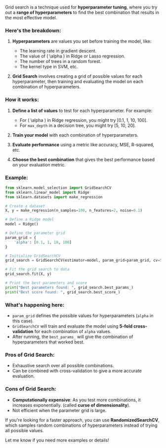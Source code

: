 Grid search is a technique used for **hyperparameter tuning**, where you try out a **range of hyperparameters** to find the best combination that results in the most effective model.

### Here's the breakdown:

1. **Hyperparameters** are values you set before training the model, like:

    - The learning rate in gradient descent.
    - The value of \( \alpha \) in Ridge or Lasso regression.
    - The number of trees in a random forest.
    - The kernel type in SVM, etc.

2. **Grid Search** involves creating a grid of possible values for each hyperparameter, then training and evaluating the model on each combination of hyperparameters.

### How it works:

1. **Define a list of values** to test for each hyperparameter.
   For example:

    - For \( \alpha \) in Ridge regression, you might try [0.1, 1, 10, 100].
    - For `max_depth` in a decision tree, you might try [5, 10, 20].

2. **Train your model** with each combination of hyperparameters.

3. **Evaluate performance** using a metric like accuracy, MSE, R-squared, etc.

4. **Choose the best combination** that gives the best performance based on your evaluation metric.

### Example:

```python
from sklearn.model_selection import GridSearchCV
from sklearn.linear_model import Ridge
from sklearn.datasets import make_regression

# Create a dataset
X, y = make_regression(n_samples=100, n_features=2, noise=0.1)

# Define a Ridge model
model = Ridge()

# Define the parameter grid
param_grid = {
    'alpha': [0.1, 1, 10, 100]
}

# Initialize GridSearchCV
grid_search = GridSearchCV(estimator=model, param_grid=param_grid, cv=5)

# Fit the grid search to data
grid_search.fit(X, y)

# Print the best parameters and score
print("Best parameters found: ", grid_search.best_params_)
print("Best score found: ", grid_search.best_score_)
```

### What's happening here:

-   `param_grid` defines the possible values for hyperparameters (`alpha` in this case).
-   `GridSearchCV` will train and evaluate the model using **5-fold cross-validation** for each combination of `alpha` values.
-   After running, the `best_params_` will give the combination of hyperparameters that worked best.

### Pros of Grid Search:

-   Exhaustive search over all possible combinations.
-   Can be combined with cross-validation to give a more accurate evaluation.

### Cons of Grid Search:

-   **Computationally expensive**: As you test more combinations, it increases exponentially. (called **curse of dimensionality**).
-   Not efficient when the parameter grid is large.

If you're looking for a faster approach, you can use **RandomizedSearchCV**, which samples random combinations of hyperparameters instead of trying all possible values.

Let me know if you need more examples or details!
